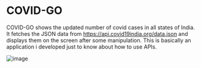 # COVID-GO
COVID-GO shows the updated number of covid cases in all states of India.
It fetches the JSON data from https://api.covid19india.org/data.json and displays them on the screen after some manipulation.
This is basically an application i developed just to know about how to use APIs.

![image](https://user-images.githubusercontent.com/43573988/110530105-10856600-8140-11eb-9630-25ac6bd95c01.png)

